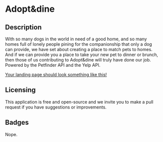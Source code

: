 # Adopt&dine

## Description

With so many dogs in the world in need of a good home, and so many homes full of lonely people pining for the companionship that only a dog can provide, we have set about creating a place to match pets to homes.  And if we can provide you a place to take your new pet to dinner or brunch, then those of us contributing to Adopt&dine will truly have done our job.  Powered by the Petfinder API and the Yelp API.  

[Your landing page should look something like this!](screenshot.png)




## Licensing

This application is free and open-source and we invite you to make a pull request if you have suggestions or improvements.

## Badges

Nope.

